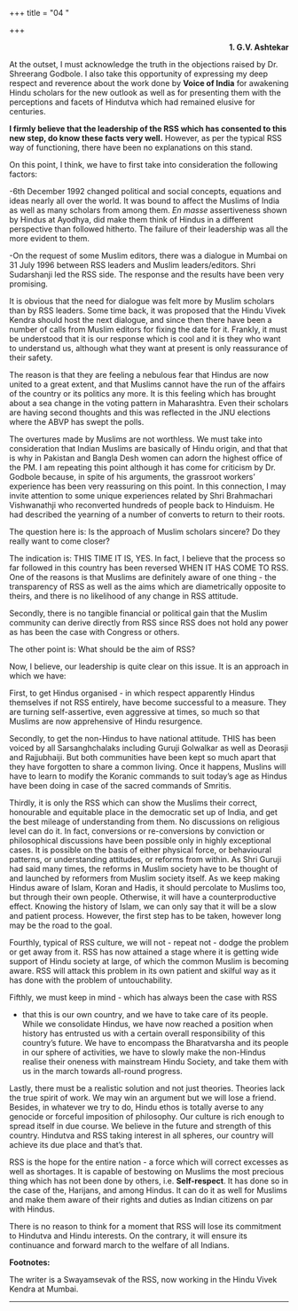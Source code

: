 +++
title = "04 "

+++
<div align="right">

**1. G.V. Ashtekar**

</div>

At the outset, I must acknowledge the truth in the objections raised by
Dr. Shreerang Godbole. I also take this opportunity of expressing my
deep respect and reverence about the work done by **Voice of India** for
awakening Hindu scholars for the new outlook as well as for presenting
them with the perceptions and facets of Hindutva which had remained
elusive for centuries.

**I firmly believe that the leadership of the RSS which has consented to
this new step, do know these facts very well.** However, as per the
typical RSS way of functioning, there have been no explanations on this
stand.

On this point, I think, we have to first take into consideration the
following factors:

-6th December 1992 changed political and social concepts, equations and
ideas nearly all over the world. It was bound to affect the Muslims of
India as well as many scholars from among them. *En masse* assertiveness
shown by Hindus at Ayodhya, did make them think of Hindus in a different
perspective than followed hitherto. The failure of their leadership was
all the more evident to them.

-On the request of some Muslim editors, there was a dialogue in Mumbai
on 31 July 1996 between RSS leaders and Muslim leaders/editors. Shri
Sudarshanji led the RSS side. The response and the results have been
very promising.

It is obvious that the need for dialogue was felt more by Muslim
scholars than by RSS leaders. Some time back, it was proposed that the
Hindu Vivek Kendra should host the next dialogue, and since then there
have been a number of calls from Muslim editors for fixing the date for
it.  Frankly, it must be understood that it is our response which is
cool and it is they who want to understand us, although what they want
at present is only reassurance of their safety.

The reason is that they are feeling a nebulous fear that Hindus are now
united to a great extent, and that Muslims cannot have the run of the
affairs of the country or its politics any more. It is this feeling
which has brought about a sea change in the voting pattern in
Maharashtra. Even their scholars are having second thoughts and this was
reflected in the JNU elections where the ABVP has swept the polls.

The overtures made by Muslims are not worthless. We must take into
consideration that Indian Muslims are basically of Hindu origin, and
that that is why in Pakistan and Bangla Desh women can adorn the highest
office of the PM. I am repeating this point although it has come for
criticism by Dr. Godbole because, in spite of his arguments, the
grassroot workers’ experience has been very reassuring on this point. In
this connection, I may invite attention to some unique experiences
related by Shri Brahmachari Vishwanathji who reconverted hundreds of
people back to Hinduism. He had described the yearning of a number of
converts to return to their roots.

The question here is: Is the approach of Muslim scholars sincere?  Do
they really want to come closer?

The indication is: THIS TIME IT IS, YES. In fact, I believe that the
process so far followed in this country has been reversed WHEN IT HAS
COME TO RSS. One of the reasons is that Muslims are definitely aware of
one thing - the transparency of RSS as well as the aims which are
diametrically opposite to theirs, and there is no likelihood of any
change in RSS attitude.

Secondly, there is no tangible financial or political gain that the
Muslim community can derive directly from RSS since RSS does not hold
any power as has been the case with Congress or others.

The other point is: What should be the aim of RSS?

Now, I believe, our leadership is quite clear on this issue. It is an
approach in which we have:

First, to get Hindus organised - in which respect apparently Hindus
themselves if not RSS entirely, have become successful to a measure.
They are turning self-assertive, even aggressive at times, so much so
that Muslims are now apprehensive of Hindu resurgence.

Secondly, to get the non-Hindus to have national attitude. THIS has been
voiced by all Sarsanghchalaks including Guruji Golwalkar as well as
Deorasji and Rajjubhaiji. But both communities have been kept so much
apart that they have forgotten to share a common living. Once it
happens, Muslins will have to learn to modify the Koranic commands to
suit today’s age as Hindus have been doing in case of the sacred
commands of Smritis.

Thirdly, it is only the RSS which can show the Muslims their correct,
honourable and equitable place in the democratic set up of India, and
get the best mileage of understanding from them. No discussions on
religious level can do it. In fact, conversions or re-conversions by
conviction or philosophical discussions have been possible only in
highly exceptional cases. It is possible on the basis of either physical
force, or behavioural patterns, or understanding attitudes, or reforms
from within. As Shri Guruji had said many times, the reforms in Muslim
society have to be thought of and launched by reformers from Muslim
society itself. As we keep making Hindus aware of Islam, Koran and
Hadis, it should percolate to Muslims too, but through their own people.
Otherwise, it will have a counterproductive effect. Knowing the history
of Islam, we can only say that it will be a slow and patient process.
However, the first step has to be taken, however long may be the road to
the goal.

Fourthly, typical of RSS culture, we will not - repeat not - dodge the
problem or get away from it. RSS has now attained a stage where it is
getting wide support of Hindu society at large, of which the common
Muslim is becoming aware. RSS will attack this problem in its own
patient and skilful way as it has done with the problem of
untouchability.

Fifthly, we must keep in mind - which has always been the case with RSS
- that this is our own country, and we have to take care of its people.
While we consolidate Hindus, we have now reached a position when history
has entrusted us with a certain overall responsibility of this country’s
future. We have to encompass the Bharatvarsha and its people in our
sphere of activities, we have to slowly make the non-Hindus realise
their oneness with mainstream Hindu Society, and take them with us in
the march towards all-round progress.

Lastly, there must be a realistic solution and not just theories.
Theories lack the true spirit of work. We may win an argument but we
will lose a friend. Besides, in whatever we try to do, Hindu ethos is
totally averse to any genocide or forceful imposition of philosophy. Our
culture is rich enough to spread itself in due course. We believe in the
future and strength of this country. Hindutva and RSS taking interest in
all spheres, our country will achieve its due place and that’s that.

RSS is the hope for the entire nation - a force which will correct
excesses as well as shortages. It is capable of bestowing on Muslims the
most precious thing which has not been done by others, i.e.
**Self-respect**. It has done so in the case of the, Harijans, and among
Hindus. It can do it as well for Muslims and make them aware of their
rights and duties as Indian citizens on par with Hindus.

There is no reason to think for a moment that RSS will lose its
commitment to Hindutva and Hindu interests. On the contrary, it will
ensure its continuance and forward march to the welfare of all
Indians.  
 

**Footnotes:**

The writer is a Swayamsevak of the RSS, now working in the Hindu Vivek
Kendra at Mumbai.  
 

------------------------------------------------------------------------


